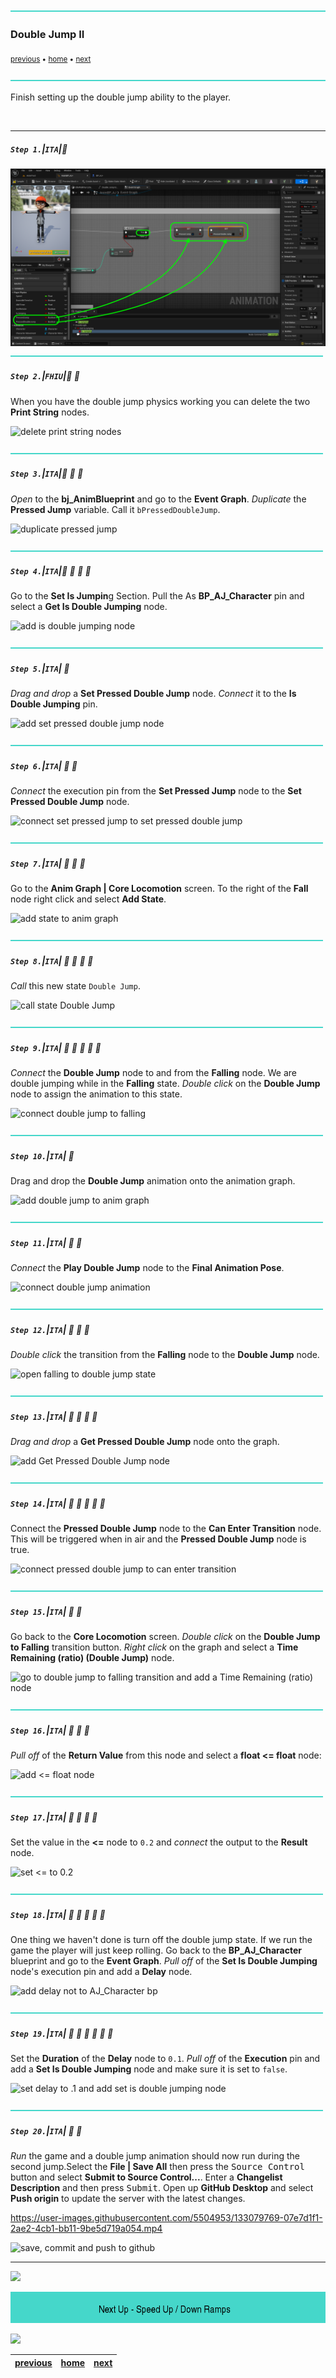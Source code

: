 ![](../images/line3.png)

### Double Jump II

<sub>[previous](../double-jump/README.md#user-content-double-jump) • [home](../README.md#user-content-ue4-animations) • [next](../ramps/README.md#user-content-speed-up--down-ramps)</sub>

![](../images/line3.png)

Finish setting up the double jump ability to the player.

<br>

---


##### `Step 1.`\|`ITA`|:small_blue_diamond:


![delete print string nodes](images/setPressedDoubleFalse.png)
![](../images/line2.png)

##### `Step 2.`\|`FHIU`|:small_blue_diamond: :small_blue_diamond: 

When you have the double jump physics working you can delete the two **Print String** nodes.

![delete print string nodes](images/.jpg)

![](../images/line2.png)

##### `Step 3.`\|`ITA`|:small_blue_diamond: :small_blue_diamond: :small_blue_diamond:

*Open* to the **bj_AnimBlueprint** and go to the **Event Graph**. *Duplicate* the **Pressed Jump** variable. Call it `bPressedDoubleJump`.

![duplicate pressed jump](images/.jpg)

![](../images/line2.png)

##### `Step 4.`\|`ITA`|:small_blue_diamond: :small_blue_diamond: :small_blue_diamond: :small_blue_diamond:

Go to the **Set Is Jumpin**g Section. Pull the As **BP_AJ_Character** pin and select a **Get Is Double Jumping** node.

![add is double jumping node](images/SetDoubleJumpVariableAnimBP.jpg)

![](../images/line2.png)

##### `Step 5.`\|`ITA`| :small_orange_diamond:

*Drag and drop* a **Set Pressed Double Jump** node. *Connect* it to the **Is Double Jumping** pin.

![add set pressed double jump node](images/SetIsDoubleJump.jpg)

![](../images/line2.png)

##### `Step 6.`\|`ITA`| :small_orange_diamond: :small_blue_diamond:

*Connect* the execution pin from the **Set Pressed Jump** node to the **Set Pressed Double Jump** node.

![connect set pressed jump to set pressed double jump](images/ConnectExecuteDoubleJumpIs.jpg)

![](../images/line2.png)

##### `Step 7.`\|`ITA`| :small_orange_diamond: :small_blue_diamond: :small_blue_diamond:

Go to the **Anim Graph | Core Locomotion** screen. To the right of the **Fall** node right click and select **Add State**.

![add state to anim graph](images/AddStateForDoubleJump.jpg)

![](../images/line2.png)

##### `Step 8.`\|`ITA`| :small_orange_diamond: :small_blue_diamond: :small_blue_diamond: :small_blue_diamond:

*Call* this new state `Double Jump`.

![call state Double Jump](images/CallItDoubleJumpState.jpg)

![](../images/line2.png)

##### `Step 9.`\|`ITA`| :small_orange_diamond: :small_blue_diamond: :small_blue_diamond: :small_blue_diamond: :small_blue_diamond:

*Connect* the **Double Jump** node to and from the **Falling** node. We are double jumping while in the **Falling** state. *Double click* on the **Double Jump** node to assign the animation to this state.

![connect double jump to falling](images/AddLinkToAndFromDoubleJump.jpg)

![](../images/line2.png)

##### `Step 10.`\|`ITA`| :large_blue_diamond:

Drag and drop the **Double Jump** animation onto the animation graph.

![add double jump to anim graph](images/PlayDoubleJump.jpg)

![](../images/line2.png)

##### `Step 11.`\|`ITA`| :large_blue_diamond: :small_blue_diamond: 

*Connect* the **Play Double Jump** node to the **Final Animation Pose**.

![connect double jump animation](images/ConnectDoubleJumpAnim.jpg)

![](../images/line2.png)


##### `Step 12.`\|`ITA`| :large_blue_diamond: :small_blue_diamond: :small_blue_diamond: 

*Double click* the transition from the **Falling** node to the **Double Jump** node.

![open falling to double jump state](images/DoubleClickFallingToDoubleJump.jpg)

![](../images/line2.png)

##### `Step 13.`\|`ITA`| :large_blue_diamond: :small_blue_diamond: :small_blue_diamond:  :small_blue_diamond: 

*Drag and drop* a **Get Pressed Double Jump** node onto the graph.

![add Get Pressed Double Jump node](images/PressedDoubleJumpDragAndDrop.jpg)

![](../images/line2.png)

##### `Step 14.`\|`ITA`| :large_blue_diamond: :small_blue_diamond: :small_blue_diamond: :small_blue_diamond:  :small_blue_diamond: 

Connect the **Pressed Double Jump** node to the **Can Enter Transition** node. This will be triggered when in air and the **Pressed Double Jump** node is true.

![connect pressed double jump to can enter transition](images/ConnectJumpToTransition.jpg)

![](../images/line2.png)

##### `Step 15.`\|`ITA`| :large_blue_diamond: :small_orange_diamond: 

Go back to the **Core Locomotion** screen. *Double click* on the **Double Jump to Falling** transition button. *Right click* on the graph and select a **Time Remaining (ratio) (Double Jump)** node.

![go to double jump to falling transition and add a Time Remaining (ratio) node](images/DoubleJumpToFallingTrans.jpg)

![](../images/line2.png)

##### `Step 16.`\|`ITA`| :large_blue_diamond: :small_orange_diamond:   :small_blue_diamond: 

*Pull off* of the **Return Value** from this node and select a **float <= float** node:

![add <= float node](images/PullOffLessThan.jpg)

![](../images/line2.png)

##### `Step 17.`\|`ITA`| :large_blue_diamond: :small_orange_diamond: :small_blue_diamond: :small_blue_diamond:

Set the value in the **<=** node to `0.2` and *connect* the output to the **Result** node.

![set <= to 0.2](images/LessThanPointOne.jpg)

![](../images/line2.png)

##### `Step 18.`\|`ITA`| :large_blue_diamond: :small_orange_diamond: :small_blue_diamond: :small_blue_diamond: :small_blue_diamond:

One thing we haven't done is turn off the double jump state. If we run the game the player will just keep rolling. Go back to the **BP_AJ_Character** blueprint and go to the **Event Graph**. *Pull off* of the **Set Is Double Jumping** node's execution pin and add a **Delay** node.

![add delay not to AJ_Character bp](images/DelayAfterDoubleJump.jpg)

![](../images/line2.png)

##### `Step 19.`\|`ITA`| :large_blue_diamond: :small_orange_diamond: :small_blue_diamond: :small_blue_diamond: :small_blue_diamond: :small_blue_diamond:

Set the **Duration** of the **Delay** node to `0.1`. *Pull off* of the **Execution** pin and add a **Set Is Double Jumping** node and make sure it is set to `false`.

![set delay to .1 and add set is double jumping node](images/IsJumpingFalse.jpg)

![](../images/line2.png)

##### `Step 20.`\|`ITA`| :large_blue_diamond: :large_blue_diamond:

*Run* the game and a double jump animation should now run during the second jump.Select the **File | Save All** then press the <kbd>Source Control</kbd> button and select **Submit to Source Control...**. Enter a **Changelist Description** and then press <kbd>Submit</kbd>. Open up **GitHub Desktop** and select **Push origin** to update the server with the latest changes.

https://user-images.githubusercontent.com/5504953/133079769-07e7d1f1-2ae2-4cb1-bb11-9be5d719a054.mp4

![save, commit and push to github](images/GitHub.png)
___


![](../images/line1.png)

<!-- <img src="https://via.placeholder.com/1000x100/45D7CA/000000/?text=Next Up - Speed Up / Down Ramps"> -->
![next up next tile](images/banner.png)

![](../images/line1.png)

| [previous](../double-jump/README.md#user-content-double-jump)| [home](../README.md#user-content-ue4-animations) | [next](../ramps/README.md#user-content-speed-up--down-ramps)|
|---|---|---|

